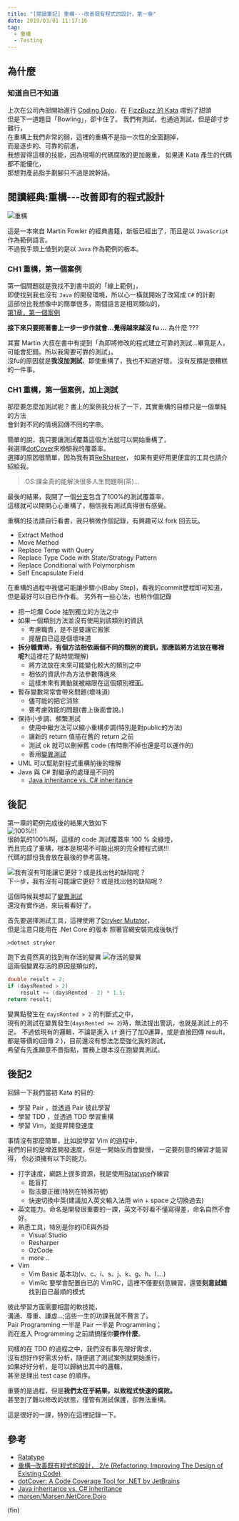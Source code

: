 ```yaml
---
title: "[閱讀筆記] 重構---改善既有程式的設計，第一章"
date: 2019/03/01 11:17:16
tag:
  - 重構  
  - Testing
---
```

## 為什麼

### 知道自已不知道

上次在公司內部開始進行 [Coding Dojo](/2019/01/30/2019/coding_dojo_in_company/)，在 [FizzBuzz 的 Kata](/2019/02/06/2019/coding_dojo_kata_fizzbuzz_first/) 嚐到了甜頭  
但是下一道題目「Bowling」，卻卡住了。
我們有測試，也通過測試，但是卻寸步難行，  
在重構上我們非常的弱，這裡的重構不是指一次性的全面翻掉，  
而是逐步的、可靠的前進，  
我想習得這樣的技能，因為現場的代碼腐敗的更加嚴重，
如果連 Kata 產生的代碼都不能優化，  
那想對產品指手劃腳只不過是說幹話。

## 閱讀經典:重構---改善即有的程式設計

![重構](https://i.stack.imgur.com/BrLmD.jpg)

這是一本來自 Martin Fowler 的經典書籍，新版已經出了，而且是以 `JavaScript` 作為範例語言。  
不過我手頭上借到的是以 `Java` 作為範例的板本。

### CH1 重構，第一個案例

第一個問題就是我找不到書中說的「線上範例」，  
即使找到我也沒有 `Java` 的開發環境，所以心一橫就開始了改寫成 `C#` 的計劃  
這部份比我想像中的簡單很多，兩個語言是相同類似的，  
[第1章，第一個案例](https://github.com/marsen/Marsen.NetCore.Dojo/commit/6e600db029fe2f62df724d0179b708c97a0b3313)

**接下來只要照著書上一步一步作就會...覺得越來越沒 fu …**
為什麼 ???

其實 Martin 大叔在書中有提到「為即將修改的程式建立可靠的測試…畢竟是人，可能會犯錯。所以我需要可靠的測試」。  
沒fu的原因就是**我沒加測試**，即使重構了，我也不知道好壞。
沒有反饋是很糟糕的一件事。

### CH1 重構，第一個案例，加上測試

那麼要怎麼加測試呢 ?
書上的案例我分析了一下，其實重構的目標只是一個單純的方法  
會針對不同的情境回傳不同的字串。

簡單的說，我只要讓測試覆蓋這個方法就可以開始重構了，  
我選擇[dotCover](https://www.jetbrains.com/dotcover/)來檢驗我的覆蓋率。  
選擇的原因很簡單，因為我有買[ReSharper](https://www.jetbrains.com/resharper/?)，  
如果有更好用更便宜的工具也請介紹給我。

> OS:課金真的能解決很多人生問題啊(茶)...

最後的結果，我開了一個[分支](https://github.com/marsen/Marsen.NetCore.Dojo/commit/d8d6f463960572af6ffdb3a5612fd00623d0d7e2)包含了100%的測試覆蓋率，  
這樣就可以開開心心重構了，相信我有測試真得很有感覺。

重構的技法請自行看書，我只稍微作個記錄，有興趣可以 fork 回去玩。

- Extract Method
- Move Method
- Replace Temp with Query
- Replace Type Code with State/Strategy Pattern
- Replace Conditional with Polymorphism
- Self Encapsulate Field

在重構的過程中我儘可能讓步驟小(Baby Step)，看我的commit歷程即可知道，但是最好可以自已作作看。
另外有一些心法，也稍作個記錄

- 把一坨爛 Code 抽到獨立的方法之中
- 如果一個類別方法並沒有使用到該類別的資訊
  - 考慮職責，是不是要讓它搬家
  - 提醒自已這是個壞味道
- **拆分職責時，有個方法相依兩個不同的類別的資訊，那應該將方法放在哪裡呢?**(這裡花了點時間理解)
  - 將方法放在未來可能變化較大的類別之中
  - 相依的資訊作為方法參數傳進來
  - 這樣未來有異動就被縮限在這個類別裡面。
- 暫存變數常常會帶來問題(壞味道)
  - 儘可能的把它消除
  - 要考慮效能的問題(書上後面會說。)
- 保持小步調、頻繁測試
  - 使用中繼方法可以縮小重構步調(特別是對public的方法)
  - 讓新的 return 值插在舊的 return 之前
  - 測試 ok 就可以刪掉舊 code (有時刪不掉也還是可以運作的)
  - 善用[變異測試](https://blog.marsen.me/2018/03/20/2018/mutation_testing/)
- UML 可以幫助對程式重構前後的理解
- Java 與 C# 對繼承的處理是不同的
  - [Java inheritance vs. C# inheritance](https://stackoverflow.com/questions/13323099/java-inheritance-vs-c-sharp-inheritance)

## 後記

第一章的範例完成後的結果大致如下  
![100%!!!](/images/2019/3/test_cover_100.jpg)  
很帥氣的100%啊，這樣的 code 測試覆蓋率 100 % 全綠燈，  
而且完成了重構，根本是現場不可能出現的完全體程式碼!!!  
代碼的部份我會放在最後的參考區塊。

![我有沒有可能讓它更好？或是找出他的缺陷呢？](/images/2019/3/cell.jpg)  
下一步，我有沒有可能讓它更好？或是找出他的缺陷呢？  

這個時候我想起了[變異測試](https://blog.marsen.me/2018/03/20/2018/mutation_testing/)  
還沒有實作過，來玩看看好了。  

首先要選擇測試工具，這裡使用了[Stryker Mutator](https://stryker-mutator.io/)，  
但是注意只能用在 .Net Core 的版本
照著官網安裝完成後執行

```shell
>dotnet stryker
```

跑下去竟然真的找到有存活的變異
![存活的變異](/images/2019/3/run_stryker.jpg)  
這兩個變異存活的原因是類似的，

```csharp
double result = 2;
if (daysRented > 2)
    result += (daysRented - 2) * 1.5;
return result;
```

變異點發生在 `daysRented > 2` 的判斷式之中，  
現有的測試在變異發生(`daysRented >= 2`)時，無法提出警訊，也就是測試上的不足。
不過依現有的邏輯，不論是進入 `if` 進行了加0運算，或是直接回傳 result，  
都是等價的(回傳 2 )，目前還沒有想法怎麼強化我的測試，  
希望有先進願意不嗇指點，實務上跟本沒在跑變異測試。

## 後記2

回歸一下我們當初 Kata 的目的:

- 學習 Pair ，並透過 Pair 彼此學習
- 學習 TDD ，並透過 TDD 學習重構
- 學習 Vim，並提昇開發速度

事情沒有那麼簡單，比如說學習 Vim 的過程中，  
我們的目的是增進開發速度，但是一開始反而會變慢，
一定要刻意的練習才能習得，
你必須擁有以下的能力。

- 打字速度，網路上很多資源，我是使用[Ratatype](https://www.ratatype.com/)作練習
  - 能盲打
  - 指法要正確(特別在特殊符號)
  - 快速切換中英(建議加入英文輸入法用 win + space 之切換過去)
- 英文能力。命名是開發很重要的一課，英文不好看不懂寫得差，命名自然不會好。
- 熟悉工具，特別是你的IDE與外掛
  - Visual Studio
  - Resharper
  - OzCode  
  - more ..
- Vim
  - Vim Basic 基本功(v、c、i、s、j、k、g、h、l....)
  - VimRc 要學會配置自已的 VimRC，這裡不僅要刻意練習，還要**刻意試錯**找到自已最順的模式

彼此學習方面需要相當的軟技能，  
溝通、尊重、謙虛…;這些一生的功課我就不贅言了。  
Pair Programming 一半是 Pair 一半是 Programming；  
而在進入 Programming 之前請搞懂你**要作什麼**。  

同樣的在 TDD 的過程之中，我們沒有事先理好需求，  
沒有想好作好需求分析，隨便選了測試案例就開始進行，  
如果好好分析，是可以歸納出其中的邏輯，  
甚至是理出 test case 的順序。

重要的是過程，但是**我們太在乎結果，以致程式快速的腐敗。**  
甚至到了難以修改的狀態，僅管有測試保護，卻無法重構。

這是很好的一課，特別在這裡記錄一下。

## 參考

- [Ratatype](https://www.ratatype.com/)
- [重構─改善既有程式的設計， 2/e (Refactoring: Improving The Design of Existing Code)](https://www.tenlong.com.tw/products/9789861547534)
- [dotCover: A Code Coverage Tool for .NET by JetBrains](https://www.jetbrains.com/dotcover/)
- [Java inheritance vs. C# inheritance](https://stackoverflow.com/questions/13323099/java-inheritance-vs-c-sharp-inheritance)
- [marsen/Marsen.NetCore.Dojo](https://github.com/marsen/Marsen.NetCore.Dojo/tree/Refactoring_Improving_The_Design_of_Existing_Code_With_Test)

(fin)
